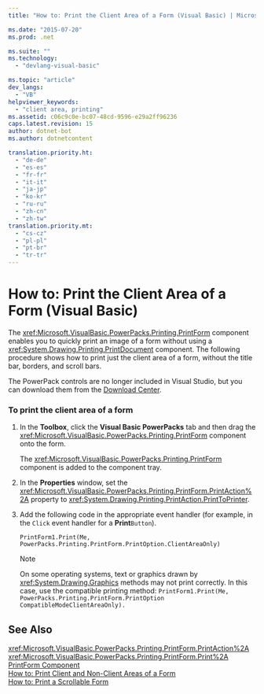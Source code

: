 ```yaml
---
title: "How to: Print the Client Area of a Form (Visual Basic) | Microsoft Docs"

ms.date: "2015-07-20"
ms.prod: .net

ms.suite: ""
ms.technology: 
  - "devlang-visual-basic"

ms.topic: "article"
dev_langs: 
  - "VB"
helpviewer_keywords: 
  - "client area, printing"
ms.assetid: c06c9c0e-bc07-48cd-9596-e29a2ff96236
caps.latest.revision: 15
author: dotnet-bot
ms.author: dotnetcontent

translation.priority.ht: 
  - "de-de"
  - "es-es"
  - "fr-fr"
  - "it-it"
  - "ja-jp"
  - "ko-kr"
  - "ru-ru"
  - "zh-cn"
  - "zh-tw"
translation.priority.mt: 
  - "cs-cz"
  - "pl-pl"
  - "pt-br"
  - "tr-tr"
---
```

# How to: Print the Client Area of a Form (Visual Basic)
The <xref:Microsoft.VisualBasic.PowerPacks.Printing.PrintForm> component enables you to quickly print an image of a form without using a <xref:System.Drawing.Printing.PrintDocument> component. The following procedure shows how to print just the client area of a form, without the title bar, borders, and scroll bars.  
  
 The PowerPack controls are no longer included in Visual Studio, but you can download them from the [Download Center](http://www.microsoft.com/en-us/download/details.aspx?id=25169).  
  
### To print the client area of a form  
  
1.  In the **Toolbox**, click the **Visual Basic PowerPacks** tab and then drag the <xref:Microsoft.VisualBasic.PowerPacks.Printing.PrintForm> component onto the form.  
  
     The <xref:Microsoft.VisualBasic.PowerPacks.Printing.PrintForm> component is added to the component tray.  
  
2.  In the **Properties** window, set the <xref:Microsoft.VisualBasic.PowerPacks.Printing.PrintForm.PrintAction%2A> property to <xref:System.Drawing.Printing.PrintAction.PrintToPrinter>.  
  
3.  Add the following code in the appropriate event handler (for example, in the `Click` event handler for a **Print**`Button`).  
  
    ```  
    PrintForm1.Print(Me, PowerPacks.Printing.PrintForm.PrintOption.ClientAreaOnly)  
    ```  
  
    > [!NOTE]
    >  On some operating systems, text or graphics drawn by <xref:System.Drawing.Graphics> methods may not print correctly. In this case, use the compatible printing method: `PrintForm1.Print(Me, PowerPacks.Printing.PrintForm.PrintOption CompatibleModeClientAreaOnly).`  
  
## See Also  
 <xref:Microsoft.VisualBasic.PowerPacks.Printing.PrintForm.PrintAction%2A>   
 <xref:Microsoft.VisualBasic.PowerPacks.Printing.PrintForm.Print%2A>   
 [PrintForm Component](../../../visual-basic/developing-apps/printing/printform-component.md)   
 [How to: Print Client and Non-Client Areas of a Form](../../../visual-basic/developing-apps/printing/how-to-print-client-and-non-client-areas-of-a-form.md)   
 [How to: Print a Scrollable Form](../../../visual-basic/developing-apps/printing/how-to-print-a-scrollable-form.md)
